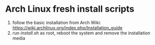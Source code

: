 # Arch Linux fresh install scripts

1) follow the basic installation from Arch Wiki: <https://wiki.archlinux.org/index.php/Installation_guide>
2) run _install.sh_ as root, reboot the system and remove the installation media
